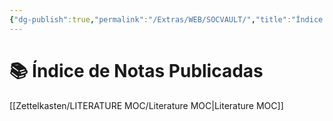 ```yaml
---
{"dg-publish":true,"permalink":"/Extras/WEB/SOCVAULT/","title":"Índice de notas","tags":["gardenEntry"],"noteIcon":"","created":"2025-06-02T20:42:03.802-04:00"}
---
```



# 📚 Índice de Notas Publicadas

[[Zettelkasten/LITERATURE MOC/Literature MOC\|Literature MOC]]